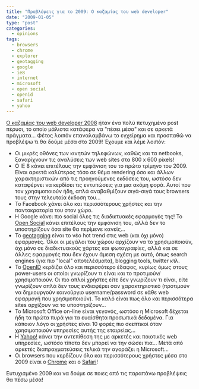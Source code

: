 ```yaml
---
title: "Προβλέψεις για το 2009: Ο καζαμίας του web developer"
date: "2009-01-05"
type: "post"
categories:
  - opinions
tags:
  - browsers
  - chrome
  - explorer
  - geotagging
  - google
  - ie8
  - internet
  - microsoft
  - open social
  - openid
  - safari
  - yahoo
---
```


[O καζαμίας του web developer 2008](http://www.tsevdos.com/2008/01/15/kazamias-2008/ "Ο καζαμίας 2008 του web developer") ήταν ένα πολύ πετυχημένο post πέρυσι, το οποίο μάλιστα κατάφερα να "πέσει μέσα" και σε αρκετά πράγματα... Φέτος λοιπόν επαναλαμβάνω το εγχείρημα και προσπαθώ να προβλέψω τι θα δούμε μέσα στο 2009! Έχουμε και λέμε λοιπόν:

- Οι μικρές οθόνες των κινητών τηλεφώνων, καθώς και τα netbooks, ξαναρίχνουν τις αναλύσεις των web sites στα 800 x 600 pixels!
- O IE 8 κάνει επιτέλους την εμφάνιση του το πρώτο τρίμηνο του 2009. Είναι αρκετά καλύτερος τόσο σε θέμα rendering όσο και άλλων χαρακτηριστικών από τις προηγούμενες εκδόσεις του, ωστόσο δεν καταφέρνει να κερδίσει τις εντυπώσεις για μια ακόμη φορά. Αυτοί που τον χρησιμοποιούν ήδη, απλά αναβαθμίζουν σιγά-σιγά τους browsers τους στην τελευταία έκδοση του...
- Το Facebook χάνει όλο και περισσότερους χρήστες και την παντοκρατορία του στον χώρο.
- H Google κάνει πιο social όλες τις διαδικτυακές εφαρμογές της! To [Open Social](http://code.google.com/apis/opensocial/ "Google's Open Social") κάνει επιτέλους την εμφάνιση του, αλλά δεν το υποστηρίζουν όσα site θα περίμενε κανείς...
- Το [geotagging](http://en.wikipedia.org/wiki/Geotagging "geotagging in Wiki") είναι το νέο hot trend στις web (και όχι μόνο) εφαρμογές. Όλοι οι μεγάλοι του χώρου αρχίζουν να το χρησιμοποιούν, όχι μόνο σε διαδικτυακούς χάρτες και φωτογραφίες, αλλά και σε άλλες εφαρμογές που δεν έχουν άμεση σχέση με αυτό, όπως search engines (για πιο "local" αποτελέσματα), blogging tools, twitter κτλ.
- To [OpenID](http://en.wikipedia.org/wiki/OpenID "OpenID in Wiki") κερδίζει όλο και περισσότερο έδαφος, κυρίως όμως στους power-users οι οποίοι γνωρίζουν τι είναι και το προτιμούν/χρησιμοποιούν. Οι πιο απλοί χρήστες είτε δεν γνωρίζουν τι είναι, είτε γνωρίζουν απλά δεν τους ενδιαφέρει σαν χαρακτηριστικό (προτιμούν να δημιουργούν καινούργιο username/password σε κάθε web εφαρμογή που χρησιμοποιούν). Το καλό είναι πως όλο και περισσότερα sites αρχίζουν να το υποστηρίζουν...
- Το Microsoft Office on-line είναι γεγονός, ωστόσο η Microsoft δέχεται ήδη τα πρώτα πυρά για τα ευαίσθητα προσωπικά δεδομένα. Για κάποιον λόγο οι χρήστες είναι 10 φορές πιο σκεπτικοί όταν χρησιμοποιούν υπηρεσίες αυτής της εταιρείας...
- H [Yahoo!](http://www.yahoo.com/ "Yahoo!") κάνει την αντεπίθεση της με αρκετές και ποιοτικές web υπηρεσίες, ωστόσο τίποτα δεν μπορεί να την σώσει πια... Μετά από αρκετές διαπραγματεύσεις τελικά την αγοράζει η Microsoft...
- Οι browsers που κερδίζουν όλο και περισσότερους χρήστες μέσα στο 2009 είναι ο [Chrome](http://www.google.com/chrome "Google Chrome browser") και ο [Safari](http://www.apple.com/safari/ "Apple's Safari browser")!

Ευτυχισμένο 2009 και να δούμε σε ποιες από τις παραπάνω προβλέψεις θα πέσω μέσα!
